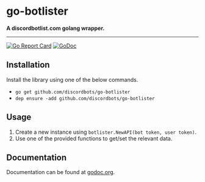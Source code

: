 # go-botlister
**A discordbotlist.com golang wrapper.**


---
[![Go Report Card](https://goreportcard.com/badge/github.com/discordbots/go-botlister)](https://goreportcard.com/report/github.com/discordbots/go-botlister)
[![GoDoc](https://godoc.org/github.com/discordbots/go-botlister?status.svg)](https://godoc.org/github.com/discordbots/go-botlister)

## Installation
Install the library using one of the below commands.
- `go get github.com/discordbots/go-botlister`
- `dep ensure -add github.com/discordbots/go-botlister`

## Usage
1. Create a new instance using `botlister.NewAPI(bot token, user token)`.
2. Use one of the provided functions to get/set the relevant data.

## Documentation
Documentation can be found at [godoc.org](https://godoc.org/github.com/discordbots/go-botlister).
